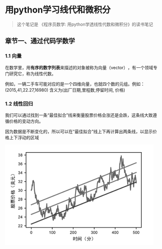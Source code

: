 # 用python学习线代和微积分

> 这个笔记是 《程序员数学: 用python学透线性代数和微积分》的读书笔记

## 章节一、通过代码学数学

### 1.1 向量

在数学里，用**有序的数字列表**来描述的对象被称为向量（vector）​，有一个领域专门研究它，称为线性代数。

例如，一辆二手车可能对应的是一个四维向量，也就四个数的元组。例如：(2015,41,22.27,16980) 含义为(出厂日期,里程数,停留时间, 价格)

### 1.2 线性回归

我们可以通过找到一条“最佳拟合”线来衡量股票价格会涨还是会跌，这条线大致遵循价格的变动方向。

因为数据是不断变化的，所以可以在“最佳拟合”线上下再计算出两条线，以显示价格上下浮动的区域

![alt text](image.png)